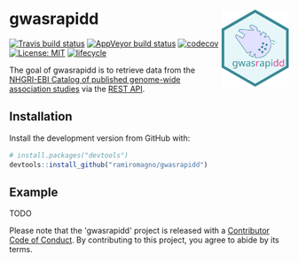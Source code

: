 # gwasrapidd <img src="man/figures/logo.svg" align="right" height=140/>

[![Travis build status](https://travis-ci.org/ramiromagno/gwasrapidd.svg?branch=master)](https://travis-ci.org/ramiromagno/gwasrapidd)
[![AppVeyor build status](https://ci.appveyor.com/api/projects/status/github/ramiromagno/gwasrapidd?branch=master&svg=true)](https://ci.appveyor.com/project/ramiromagno/gwasrapidd)
[![codecov](https://codecov.io/gh/ramiromagno/gwasrapidd/branch/master/graph/badge.svg)](https://codecov.io/gh/ramiromagno/gwasrapidd)
[![License: MIT](https://img.shields.io/badge/License-MIT-yellow.svg)](https://opensource.org/licenses/MIT)
[![lifecycle](https://img.shields.io/badge/lifecycle-experimental-orange.svg)](https://www.tidyverse.org/lifecycle/#experimental)

The goal of gwasrapidd is to retrieve data from the [NHGRI-EBI Catalog of published genome-wide association studies](https://www.ebi.ac.uk/gwas) via the [REST API](https://www.ebi.ac.uk/gwas/docs/api).


## Installation

Install the development version from GitHub with:

``` r
# install.packages("devtools")
devtools::install_github("ramiromagno/gwasrapidd")
```

## Example

TODO

Please note that the 'gwasrapidd' project is released with a [Contributor Code of Conduct](CODE_OF_CONDUCT.md). By contributing to this project, you agree to abide by its terms.
